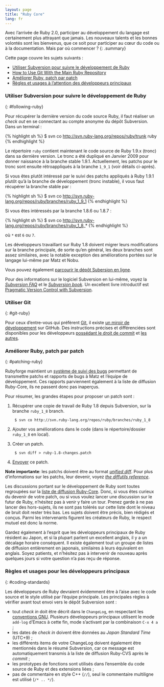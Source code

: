 ```yaml
---
layout: page
title: "Ruby Core"
lang: fr
---
```


Avec l’arrivée de Ruby 2.0, participer au développement du langage est
certainement plus attrayant que jamais. Les nouveaux talents et les
bonnes volontés sont les bienvenus, que ce soit pour participer au cœur
du code ou à la documentation. Mais par où commencer ?
{: .summary}

Cette page couvre les sujets suivants :

* [Utiliser Subversion pour suivre le développement de Ruby](#following-ruby)
* [How to Use Git With the Main Ruby Repository](#git-ruby)
* [Améliorer Ruby, patch par patch](#patching-ruby)
* [Règles et usages à l’attention des développeurs principaux](#coding-standards)

### Utiliser Subversion pour suivre le développement de Ruby
{: #following-ruby}

Pour récupérer la dernière version du code source Ruby, il faut réaliser
un *check out* en se connectant au compte anonyme du dépôt Subversion.
Dans un terminal :

{% highlight sh %}
$ svn co http://svn.ruby-lang.org/repos/ruby/trunk ruby
{% endhighlight %}

Le répertoire `ruby` contient maintenant le code source de Ruby 1.9.x
(tronc) dans sa dernière version. Le tronc a été dupliqué en Janvier
2009 pour donner naissance à la branche stable 1.9.1. Actuellement, les
patchs pour le tronc sont ensuite rétroappliqués à la branche `1_9_1`
(voir détails ci-après).

Si vous êtes plutôt intéressé par le suivi des patchs appliqués à Ruby
1.9.1 plutôt qu’à la branche de développement (tronc instable), il vous
faut récupérer la branche stable par :

{% highlight sh %}
$ svn co http://svn.ruby-lang.org/repos/ruby/branches/ruby_1_9_1
{% endhighlight %}

Si vous êtes intéressés par la branche 1.8.6 ou 1.8.7 :

{% highlight sh %}
$ svn co http://svn.ruby-lang.org/repos/ruby/branches/ruby_1_8_*
{% endhighlight %}

où `*` est `6` ou `7`.

Les développeurs travaillant sur Ruby 1.8 doivent migrer leurs
modifications sur la branche principale, de sorte qu’en général, les
deux branches sont assez similaires, avec la notable exception des
améliorations portées sur le langage lui-même par Matz et Nobu.

Vous pouvez également [parcourir le dépôt Subersion en ligne][1].

Pour des informations sur le logiciel Subversion en lui-même, voyez la
[*Subversion FAQ*][2] et le [*Subversion book*][3]. Un excellent livre
introductif est [Pragmatic Version Control with Subversion][4].

### Utiliser Git
{: #git-ruby}

Pour ceux d’entre-vous qui préfèrent [Git][5], il existe [un miroir de
développement][6] sur GitHub. Des instructions précises et différenciées
sont disponibles pour les développeurs [possédant le droit de commit][7]
et [les autres][8].

### Améliorer Ruby, patch par patch
{: #patching-ruby}

Rubyforge maintient un [système de suivi des bugs][9] permettant de
transmettre patchs et rapports de bugs à Matz et l’équipe de
développement. Ces rapports parviennent également à la liste de
diffusion Ruby-Core, ils ne passent donc pas inaperçus.

Pour résumer, les grandes étapes pour proposer un patch sont :

1.  Récupérer une copie de travail de Ruby 1.8 depuis Subversion, sur la
    branche `ruby_1_8` branch.

         $ svn co http://svn.ruby-lang.org/repos/ruby/branches/ruby_1_8

2.  Ajouter vos améliorations dans le code (dans le répertoire/dossier
    `ruby_1_8` en local).
3.  Créer un patch.

         $ svn diff > ruby-1.8-changes.patch

4.  [Envoyer][10] ce patch.

**Note importante**\: les patchs doivent être au format [*unified
diff*][11]. Pour plus d’informations sur les patchs, leur devenir, voyez
[*the diffutils reference*][12].

Les discussions portant sur le développement de Ruby sont toutes regroupées
sur la [liste de diffusion Ruby-Core][mailing-lists]. Donc, si vous
êtes curieux du devenir de votre patch, ou si vous voulez lancer une
discussion sur le futur de Ruby, n’hésitez pas à venir y faire un tour.
Prenez garde à ne pas lancer des hors-sujets, ils ne sont pas tolérés
sur cette liste dont le niveau de bruit doit rester très bas. Les sujets
doivent être précis, bien rédigés et conçus. Parmi les intervenants
figurent les créateurs de Ruby, le respect mutuel est donc la norme.

Gardez également à l’esprit que les développeurs principaux de Ruby
résident au Japon, et si la plupart parlent un excellent anglais, il y a
un décalage horaire conséquent. Il existe également tout un groupe de
listes de diffusion entièrement en japonais, similaires à leurs
équivalent en anglais. Soyez patients, et n’hésitez pas à intervenir de
nouveau après quelques jours si votre question n’a pas reçu de réponse.

### Règles et usages pour les développeurs principaux
{: #coding-standards}

Les développeurs de Ruby devraient évidemment être à l’aise avec le code source et le style utilisé par l’équipe principale. Les principales règles à vérifier avant tout envoi vers le dépôt Subversion sont :

* tout *check in* doit être décrit dans le `ChangeLog`, en respectant
  les [conventions GNU][13]. Plusieurs développeurs principaux utilisent
  le mode `add-log` d’Emacs à cette fin, mode s’activant par la
  combinaison `C-x 4 a` ;
* les dates de *check in* doivent être données au *Japan Standard Time*
  (UTC+9) ;
* les différents items de votre ChangeLog doivent également être
  mentionnés dans le résumé Subversion, car ce message est
  automatiquement transmis à la liste de diffusion Ruby-CVS après le
  *commit* ;
* les prototypes de fonctions sont utilisés dans l’ensemble
  du code source de Ruby et des extensions liées ;
* pas de commentaire en style C++ (`//`), seul le commentaire multiligne
  est utilisé (`/* .. */`).



[mailing-lists]: /fr/community/mailing-lists/
[1]: http://svn.ruby-lang.org/cgi-bin/viewvc.cgi/
[2]: http://subversion.apache.org/faq.html
[3]: http://svnbook.org
[4]: http://www.pragmaticprogrammer.com/titles/svn/
[5]: http://git-scm.com/
[6]: http://github.com/shyouhei/ruby
[7]: http://wiki.github.com/shyouhei/ruby/committerhowto
[8]: http://wiki.github.com/shyouhei/ruby/noncommitterhowto
[9]: https://bugs.ruby-lang.org
[10]: http://rubyforge.org/tracker/?func=add&amp;group_id=426&amp;atid=1700
[11]: http://www.gnu.org/software/diffutils/manual/html_node/Unified-Format.html
[12]: http://www.gnu.org/software/diffutils/manual/html_node/Merging-with-patch.html#Merging%20with%20patch
[13]: http://www.gnu.org/prep/standards/standards.html#Change-Logs
